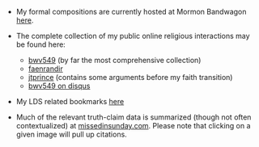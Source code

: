 
* My formal compositions are currently hosted at Mormon Bandwagon [here](https://mormonbandwagon.com/author/bwv549/).
* The complete collection of my public online religious interactions may be found here:

    * [bwv549](https://www.reddit.com/user/bwv549) (by far the most comprehensive collection)
    * [faenrandir](https://www.reddit.com/user/faenrandir)
    * [jtprince](https://www.reddit.com/user/jtprince) (contains some arguments before my faith transition)
    * [bwv549 on disqus](https://disqus.com/by/bwv549/)

* My LDS related bookmarks [here](https://htmlpreview.github.io/?https://github.com/faenrandir/a_careful_examination/blob/master/consulted.html)

* Much of the relevant truth-claim data is summarized (though not often contextualized) at [missedinsunday.com](http://www.missedinsunday.com/).  Please note that clicking on a given image will pull up citations.
